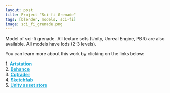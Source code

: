```yaml
---
layout: post 
title: Project "Sci-fi Grenade"
tags: [blender, models, sci-fi]
image: sci_fi_grenade.png
---
```

Model of sci-fi grenade.
All texture sets (Unity, Unreal Engine, PBR) are also available. 
All models have lods (2-3 levels).

<!--more-->

You can learn more about this work by clicking on the links below: <br/>

<div>
	1.
    <a href="https://www.artstation.com/artwork/8lln6q" target="_blank" style="font-weight: bold; color: #1CAAD9;">Artstation</a><br/>
	2.
	<a href="https://www.behance.net/gallery/71817331/Sci-Fi-Grenade" target="_blank" style="font-weight: bold; color: #1CAAD9;">Behance</a><br/>	
	3.
	<a href="https://www.cgtrader.com/3d-models/military/other/sci-fi-grenade-8bf88fef-9b42-4958-a976-9f06f9fd1721" target="_blank" style="font-weight: bold; color: #1CAAD9;">Cgtrader</a><br/>
	4.
	<a href="https://sketchfab.com/3d-models/sci-fi-grenade-6f7471bf9478451dbb6fad77b7f436e5" target="_blank" style="font-weight: bold; color: #1CAAD9;">Sketchfab</a><br/>	
	5.
	<a href="https://assetstore.unity.com/packages/3d/characters/humanoids/sci-fi-grenade-pbr-131746" target="_blank" style="font-weight: bold; color: #1CAAD9;">Unity asset store</a>
</div>
